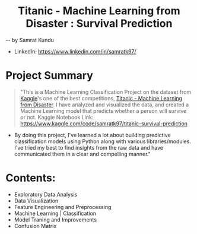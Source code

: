 # <center>Titanic - Machine Learning from Disaster : Survival Prediction<center>

-- by Samrat Kundu

- LinkedIn: https://www.linkedin.com/in/samratk97/

# Project Summary
> "This is a Machine Learning Classification Project on the dataset from [Kaggle](https://www.kaggle.com/)'s one of the best competitions, [Titanic - Machine Learning from Disaster](https://www.kaggle.com/c/titanic). I have analyzed and visualized the data, and created a Machine Learning model that predicts whether a person will survive or not.
> Kaggle Notebook Link: https://www.kaggle.com/code/samratk97/titanic-survival-prediction

- By doing this project, I've learned a lot about building predictive classification models using Python along with various libraries/modules. I've tried my best to find insights from the raw data and have communicated them in a clear and compelling manner."

# Contents:
- Exploratory Data Analysis
- Data Visualization
- Feature Engineering and Preprocessing
- Machine Learning | Classification
- Model Traning and Improvements
- Confusion Matrix

